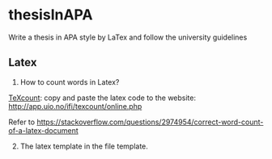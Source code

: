 # thesisInAPA
Write a thesis in APA style by LaTex and follow the university guidelines

## Latex
1. How to count words in Latex?

[TeXcount](http://app.uio.no/ifi/texcount/online.php): 
copy and paste the latex code to the website: http://app.uio.no/ifi/texcount/online.php


Refer to 
https://stackoverflow.com/questions/2974954/correct-word-count-of-a-latex-document

2. The latex template in the file template. 
